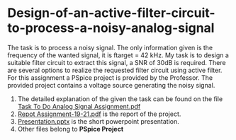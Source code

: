 # Design-of-an-active-filter-circuit-to-process-a-noisy-analog-signal
The task is to process a noisy signal. The only information given is the frequency of the wanted signal, it is ftarget = 42 kHz. My task is to design a suitable filter circuit to extract this signal, a SNR of 30dB is required. There are several options to realize the requested filter circuit using active filter. For this assignment a PSpice project is provided by the Professor. The provided project contains a voltage source generating the noisy signal.  
1. The detailed explanation of the given the task can be found on the file [Task To Do Analog Signal Assignment.pdf](https://github.com/MdSaifulIslamSajol/Design-of-an-active-filter-circuit-to-process-a-noisy-analog-signal/blob/8e5e8c70b2f9cd3e1a313a42e119e5708bb2cad9/Task%20To%20Do%20Analog%20Signal%20Assignment.pdf)  
2. [Repot Assignment-19-21.pdf](https://github.com/MdSaifulIslamSajol/Design-of-an-active-filter-circuit-to-process-a-noisy-analog-signal/blob/3682fd3619103d9e13ca8c7fd8c392ebf8ba1b7e/Repot%20Assignment-19-21.pdf) is the report of the project.  
3. [Presentation.pptx](https://github.com/MdSaifulIslamSajol/Design-of-an-active-filter-circuit-to-process-a-noisy-analog-signal/blob/538021a294ee2598f8389f63b1b8ac9f9467593b/Presentation.pptx) is the short powerpoint presentation.  
4. Other files belong to **PSpice Project**

